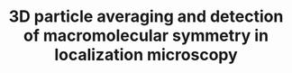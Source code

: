 ---
authors: H. Heydarian, M. Joosten, F. Schueder, R. Jungmann, B. van Werkhoven, J. Ries, S. Stallinga, B. Rieger
title: "3D particle averaging and detection of macromolecular symmetry in localization microscopy"
journal: "Nature Communications"
year: 2021
---